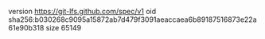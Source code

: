 version https://git-lfs.github.com/spec/v1
oid sha256:b030268c9095a15872ab7d479f3091aeaccaea6b89187516873e22a61e90b318
size 65149
